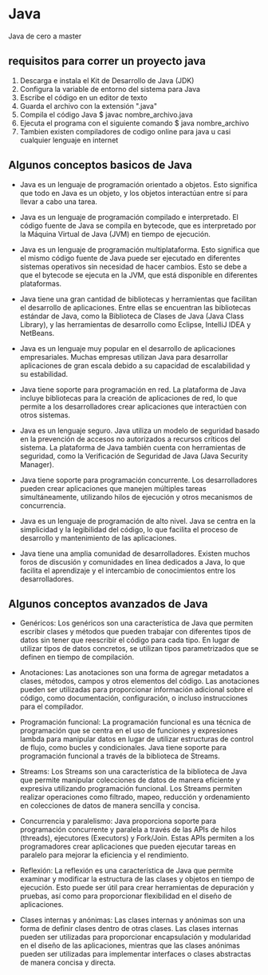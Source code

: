 # Java

Java de cero a master

## requisitos para correr un proyecto java

1. Descarga e instala el Kit de Desarrollo de Java (JDK)
2. Configura la variable de entorno del sistema para Java
3. Escribe el código en un editor de texto
4. Guarda el archivo con la extensión ".java"
5. Compila el código Java $ javac nombre_archivo.java
6. Ejecuta el programa con el siguiente comando $ java nombre_archivo
7. Tambien existen compiladores de codigo online para java u casi cualquier lenguaje en internet

## Algunos conceptos basicos de Java

- Java es un lenguaje de programación orientado a objetos. Esto significa que todo en Java es un objeto, y los objetos interactúan entre sí para llevar a cabo una tarea.

- Java es un lenguaje de programación compilado e interpretado. El código fuente de Java se compila en bytecode, que es interpretado por la Máquina Virtual de Java (JVM) en tiempo de ejecución.

- Java es un lenguaje de programación multiplataforma. Esto significa que el mismo código fuente de Java puede ser ejecutado en diferentes sistemas operativos sin necesidad de hacer cambios. Esto se debe a que el bytecode se ejecuta en la JVM, que está disponible en diferentes plataformas.

- Java tiene una gran cantidad de bibliotecas y herramientas que facilitan el desarrollo de aplicaciones. Entre ellas se encuentran las bibliotecas estándar de Java, como la Biblioteca de Clases de Java (Java Class Library), y las herramientas de desarrollo como Eclipse, IntelliJ IDEA y NetBeans.

- Java es un lenguaje muy popular en el desarrollo de aplicaciones empresariales. Muchas empresas utilizan Java para desarrollar aplicaciones de gran escala debido a su capacidad de escalabilidad y su estabilidad.

- Java tiene soporte para programación en red. La plataforma de Java incluye bibliotecas para la creación de aplicaciones de red, lo que permite a los desarrolladores crear aplicaciones que interactúen con otros sistemas.

- Java es un lenguaje seguro. Java utiliza un modelo de seguridad basado en la prevención de accesos no autorizados a recursos críticos del sistema. La plataforma de Java también cuenta con herramientas de seguridad, como la Verificación de Seguridad de Java (Java Security Manager).

- Java tiene soporte para programación concurrente. Los desarrolladores pueden crear aplicaciones que manejen múltiples tareas simultáneamente, utilizando hilos de ejecución y otros mecanismos de concurrencia.

- Java es un lenguaje de programación de alto nivel. Java se centra en la simplicidad y la legibilidad del código, lo que facilita el proceso de desarrollo y mantenimiento de las aplicaciones.

- Java tiene una amplia comunidad de desarrolladores. Existen muchos foros de discusión y comunidades en línea dedicados a Java, lo que facilita el aprendizaje y el intercambio de conocimientos entre los desarrolladores.

## Algunos conceptos avanzados de Java

- Genéricos: Los genéricos son una característica de Java que permiten escribir clases y métodos que pueden trabajar con diferentes tipos de datos sin tener que reescribir el código para cada tipo. En lugar de utilizar tipos de datos concretos, se utilizan tipos parametrizados que se definen en tiempo de compilación.

- Anotaciones: Las anotaciones son una forma de agregar metadatos a clases, métodos, campos y otros elementos del código. Las anotaciones pueden ser utilizadas para proporcionar información adicional sobre el código, como documentación, configuración, o incluso instrucciones para el compilador.

- Programación funcional: La programación funcional es una técnica de programación que se centra en el uso de funciones y expresiones lambda para manipular datos en lugar de utilizar estructuras de control de flujo, como bucles y condicionales. Java tiene soporte para programación funcional a través de la biblioteca de Streams.

- Streams: Los Streams son una característica de la biblioteca de Java que permite manipular colecciones de datos de manera eficiente y expresiva utilizando programación funcional. Los Streams permiten realizar operaciones como filtrado, mapeo, reducción y ordenamiento en colecciones de datos de manera sencilla y concisa.

- Concurrencia y paralelismo: Java proporciona soporte para programación concurrente y paralela a través de las APIs de hilos (threads), ejecutores (Executors) y Fork/Join. Estas APIs permiten a los programadores crear aplicaciones que pueden ejecutar tareas en paralelo para mejorar la eficiencia y el rendimiento.

- Reflexión: La reflexión es una característica de Java que permite examinar y modificar la estructura de las clases y objetos en tiempo de ejecución. Esto puede ser útil para crear herramientas de depuración y pruebas, así como para proporcionar flexibilidad en el diseño de aplicaciones.

- Clases internas y anónimas: Las clases internas y anónimas son una forma de definir clases dentro de otras clases. Las clases internas pueden ser utilizadas para proporcionar encapsulación y modularidad en el diseño de las aplicaciones, mientras que las clases anónimas pueden ser utilizadas para implementar interfaces o clases abstractas de manera concisa y directa.
